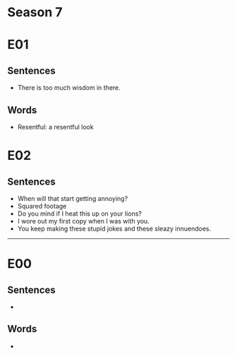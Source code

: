 # Season 7

# E01

## Sentences

- There is too much wisdom in there.

## Words

- Resentful: a resentful look

# E02

## Sentences

- When will that start getting annoying?
- Squared footage
- Do you mind if I heat this up on your lions?
- I wore out my first copy when I was with you.
- You keep making these stupid jokes and these sleazy innuendoes.

---

# E00

## Sentences

- 

## Words

-